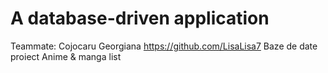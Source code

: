 # A database-driven application
Teammate: Cojocaru Georgiana https://github.com/LisaLisa7
Baze de date proiect
Anime & manga list
